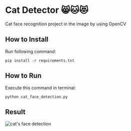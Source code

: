 
# Cat Detector 😸🐱😻
Cat face recognition project in the image by using OpenCV

## How to Install
Run following command:
```
pip install -r requirements.txt
```

## How to Run
Execute this command in terminal:
```
python cat_face_detection.py
```

## Result
![cat's face detection](https://github.com/Shima-Bazzazan/Pylearn/assets/149187804/33bb4131-319e-424c-8841-150f78e2e170)
